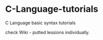 # C-Language-tutorials
C Language basic syntax tutorials 

check Wiki - putted lessions individually.

